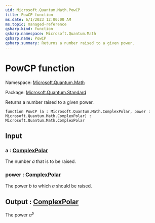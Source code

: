 ```yaml
---
uid: Microsoft.Quantum.Math.PowCP
title: PowCP function
ms.date: 6/1/2023 12:00:00 AM
ms.topic: managed-reference
qsharp.kind: function
qsharp.namespace: Microsoft.Quantum.Math
qsharp.name: PowCP
qsharp.summary: Returns a number raised to a given power.
---
```


# PowCP function

Namespace: [Microsoft.Quantum.Math](xref:Microsoft.Quantum.Math)

Package: [Microsoft.Quantum.Standard](https://nuget.org/packages/Microsoft.Quantum.Standard)


Returns a number raised to a given power.

```qsharp
function PowCP (a : Microsoft.Quantum.Math.ComplexPolar, power : Microsoft.Quantum.Math.ComplexPolar) : Microsoft.Quantum.Math.ComplexPolar
```


## Input

### a : [ComplexPolar](xref:Microsoft.Quantum.Math.ComplexPolar)

The number $a$ that is to be raised.


### power : [ComplexPolar](xref:Microsoft.Quantum.Math.ComplexPolar)

The power $b$ to which $a$ should be raised.



## Output : [ComplexPolar](xref:Microsoft.Quantum.Math.ComplexPolar)

The power $a^b$